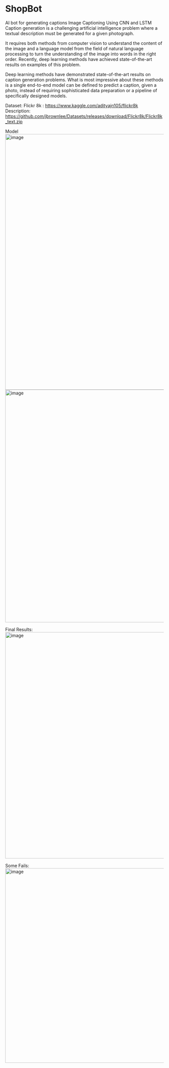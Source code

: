 # ShopBot
AI bot for generating captions
Image Captioning Using CNN and LSTM
Caption generation is a challenging artificial intelligence problem where a textual description must be generated for a given photograph.

It requires both methods from computer vision to understand the content of the image and a language model from the field of natural language processing to turn the understanding of the image into words in the right order. Recently, deep learning methods have achieved state-of-the-art results on examples of this problem.

Deep learning methods have demonstrated state-of-the-art results on caption generation problems. What is most impressive about these methods is a single end-to-end model can be defined to predict a caption, given a photo, instead of requiring sophisticated data preparation or a pipeline of specifically designed models.

Dataset: Flickr 8k : https://www.kaggle.com/adityajn105/flickr8k Description: https://github.com/jbrownlee/Datasets/releases/download/Flickr8k/Flickr8k_text.zip

Model
<img width="812" alt="image" src="https://github.com/user-attachments/assets/24101f53-32b7-49b1-956a-c3d0a528656c">
<img width="739" alt="image" src="https://github.com/user-attachments/assets/1697931f-85ef-4c0a-894a-0efb216b7035">

Final Results:
<img width="719" alt="image" src="https://github.com/user-attachments/assets/38cba137-9bb8-4785-b19d-b7ba3a2e9a2a">


Some Fails:
<img width="618" alt="image" src="https://github.com/user-attachments/assets/6482d908-6d00-4e25-8032-7fe4bfa2bc30">
